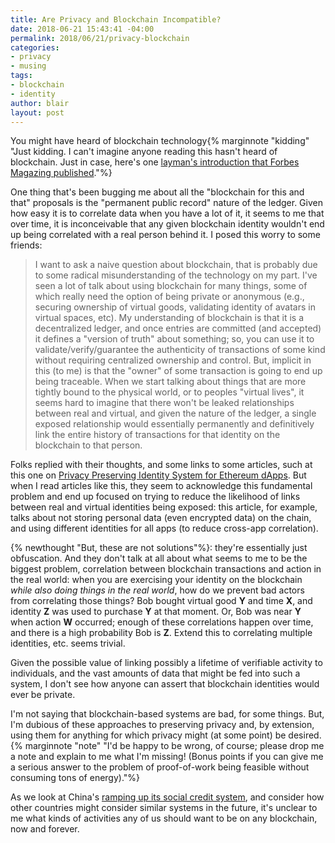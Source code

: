 ```yaml
---
title: Are Privacy and Blockchain Incompatible?
date: 2018-06-21 15:43:41 -04:00
permalink: 2018/06/21/privacy-blockchain
categories:
- privacy
- musing
tags:
- blockchain
- identity
author: blair
layout: post
---
```


You might have heard of blockchain technology{% marginnote "kidding" "Just kidding. I can't imagine anyone reading this hasn't heard of blockchain.  Just in case, here's one [layman's introduction that Forbes Magazing published](https://www.forbes.com/sites/bernardmarr/2017/01/24/a-complete-beginners-guide-to-blockchain/#5e330fc56e60)."%}

One thing that's been bugging me about all the "blockchain for this and that" proposals is the "permanent public record" nature of the ledger.  Given how easy it is to correlate data when you have a lot of it, it seems to me that over time, it is inconceivable that any given blockchain identity wouldn't end up being correlated with a real person behind it.  I posed this worry to some friends:

> I want to ask a naive question about blockchain, that is probably due to some radical misunderstanding of the technology on my part.  I've seen a lot of talk about using blockchain for many things, some of which really need the option of being private or anonymous (e.g., securing ownership of virtual goods, validating identity of avatars in virtual spaces, etc).  My understanding of blockchain is that it is a decentralized ledger, and once entries are committed (and accepted) it defines a "version of truth" about something;  so, you can use it to validate/verify/guarantee the authenticity of transactions of some kind without requiring centralized ownership and control. But, implicit in this (to me) is that the "owner" of some transaction is going to end up being traceable. When we start talking about things that are more tightly bound to the physical world, or to peoples "virtual lives", it seems hard to imagine that there won't be leaked relationships between real and virtual, and given the nature of the ledger, a single exposed relationship would essentially permanently and definitively link the entire history of transactions for that identity on the blockchain to that person.

Folks replied with their thoughts, and some links to some articles, such at this one on [Privacy Preserving Identity System for Ethereum dApps](https://medium.com/uport/privacy-preserving-identity-system-for-ethereum-dapps-a3352d1a93e8). But when I read articles like this, they seem to acknowledge this fundamental problem and end up focused on trying to reduce the likelihood of links between real and virtual identities being exposed: this article, for example, talks about not storing personal data (even encrypted data) on the chain, and using different identities for all apps (to reduce cross-app correlation). 

{% newthought "But, these are not solutions"%}:  they're essentially just obfuscation.  And they don't talk at all about what seems to me to be the biggest problem, correlation between blockchain transactions and action in the real world:  when you are exercising your identity on the blockchain _while also doing things in the real world_, how do we prevent bad actors from correlating those things?  Bob bought virtual good **Y** and time **X**, and identity **Z** was used to purchase **Y** at that moment. Or, Bob was near **Y** when action **W** occurred; enough of these correlations happen over time, and there is a high probability Bob is **Z**.  Extend this to correlating multiple identities, etc. seems trivial.

Given the possible value of linking possibly a lifetime of verifiable activity to individuals, and the vast amounts of data that might be fed into such a system, I don't see how anyone can assert that blockchain identities would ever be private.

I'm not saying that blockchain-based systems are bad, for some things.  But, I'm dubious of these approaches to preserving privacy and, by extension, using them for anything for which privacy might (at some point) be desired.{% marginnote "note" "I'd be happy to be wrong, of course;  please drop me a note and explain to me what I'm missing!  (Bonus points if you can give me a serious answer to the problem of proof-of-work being feasible without consuming tons of energy)."%}

As we look at China's [ramping up its social credit system](https://www.brookings.edu/blog/techtank/2018/06/18/chinas-social-credit-system-spreads-to-more-daily-transactions/), and consider how other countries might consider similar systems in the future, it's unclear to me what kinds of activities any of us should want to be on any blockchain, now and forever.
